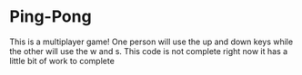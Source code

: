 # Ping-Pong
This is a multiplayer game! One person will use the up and down keys while the other will use the w and s. 
This code is not complete right now it has a little bit of work to complete

